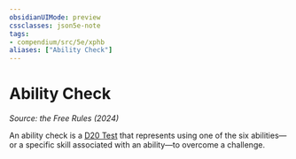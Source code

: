 ```yaml
---
obsidianUIMode: preview
cssclasses: json5e-note
tags:
- compendium/src/5e/xphb
aliases: ["Ability Check"]
---
```

# Ability Check
*Source: the Free Rules (2024)* 

An ability check is a [D20 Test](d20-test-xphb.md) that represents using one of the six abilities—or a specific skill associated with an ability—to overcome a challenge.